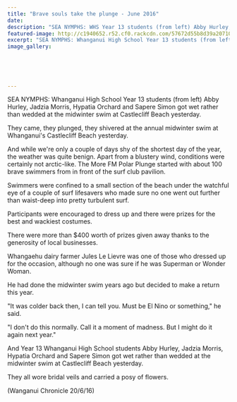 ```yaml
---
title: "Brave souls take the plunge - June 2016"
date: 
description: "SEA NYMPHS: WHS Year 13 students (from left) Abby Hurley, Jadzia Morris, Hypatia Orchard and Sapere Simon got wet rather than wedded at the midwinter swim at Castlecliff Beach yesterday..."
featured-image: http://c1940652.r52.cf0.rackcdn.com/57672d55b8d39a2071000030/WHS-female-students-take-the-plunge-at-castlecliff-beach.-chron-20-June.jpg
excerpt: "SEA NYMPHS: Whanganui High School Year 13 students (from left) Abby Hurley, Jadzia Morris, Hypatia Orchard and Sapere Simon got wet rather than wedded at the midwinter swim at Castlecliff Beach yesterday."
image_gallery:
    
    
    
    
    
---
```


<p>SEA NYMPHS: Whanganui High School Year 13 students (from left) Abby Hurley, Jadzia Morris, Hypatia Orchard and Sapere Simon got wet rather than wedded at the midwinter swim at Castlecliff Beach yesterday.</p>
<p>They came, they plunged, they shivered at the annual midwinter swim at Whanganui's Castlecliff Beach yesterday.</p>
<p>And while we're only a couple of days shy of the shortest day of the year, the weather was quite benign. Apart from a blustery wind, conditions were certainly not arctic-like. The More FM Polar Plunge started with about 100 brave swimmers from in front of the surf club pavilion.</p>
<p>Swimmers were confined to a small section of the beach under the watchful eye of a couple of surf lifesavers who made sure no one went out further than waist-deep into pretty turbulent surf.</p>
<p>Participants were encouraged to dress up and there were prizes for the best and wackiest costumes.</p>
<p>There were more than $400 worth of prizes given away thanks to the generosity of local businesses.</p>
<p>Whangaehu dairy farmer Jules Le Lievre was one of those who dressed up for the occasion, although no one was sure if he was Superman or Wonder Woman.</p>
<p>He had done the midwinter swim years ago but decided to make a return this year.</p>
<p>"It was colder back then, I can tell you. Must be El Nino or something," he said.</p>
<p>"I don't do this normally. Call it a moment of madness. But I might do it again next year."</p>
<p>And Year 13 Whanganui High School students Abby Hurley, Jadzia Morris, Hypatia Orchard and Sapere Simon got wet rather than wedded at the midwinter swim at Castlecliff Beach yesterday.</p>
<p>They all wore bridal veils and carried a posy of flowers.</p>
<p>(Wanganui Chronicle 20/6/16)</p>

